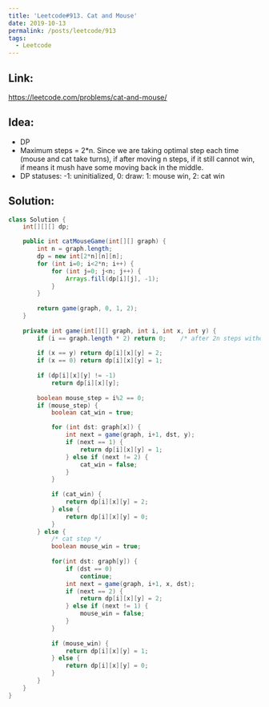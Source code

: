 ```yaml
---
title: 'Leetcode#913. Cat and Mouse'
date: 2019-10-13
permalink: /posts/leetcode/913
tags:
  - Leetcode
---
```

## Link: ##
https://leetcode.com/problems/cat-and-mouse/

## Idea: ##
- DP
- Maximum steps = 2*n. Since we are taking optimal step each time (mouse and cat take turns), if after moving n steps, if it still cannot win, if means it mush have some moving back in the middle.
- DP statuses: -1: uninitialized, 0: draw: 1: mouse win, 2: cat win

## Solution: ##
```java
class Solution {
    int[][][] dp;

    public int catMouseGame(int[][] graph) {
        int n = graph.length;
        dp = new int[2*n][n][n];
        for (int i=0; i<2*n; i++) {
            for (int j=0; j<n; j++) {
                Arrays.fill(dp[i][j], -1);
            }
        }
        
        return game(graph, 0, 1, 2);
    }
    
    private int game(int[][] graph, int i, int x, int y) {
        if (i == graph.length * 2) return 0;    /* after 2n steps without winning, game is a draw */
        
        if (x == y) return dp[i][x][y] = 2;
        if (x == 0) return dp[i][x][y] = 1;
        
        if (dp[i][x][y] != -1)
            return dp[i][x][y];
        
        boolean mouse_step = i%2 == 0;
        if (mouse_step) {
            boolean cat_win = true;

            for (int dst: graph[x]) {
                int next = game(graph, i+1, dst, y);
                if (next == 1) {
                    return dp[i][x][y] = 1;
                } else if (next != 2) {
                    cat_win = false;
                } 
            }
            
            if (cat_win) {
                return dp[i][x][y] = 2;
            } else {
                return dp[i][x][y] = 0;
            }
        } else {
            /* cat step */
            boolean mouse_win = true;
            
            for(int dst: graph[y]) {
                if (dst == 0)
                    continue;
                int next = game(graph, i+1, x, dst);
                if (next == 2) {
                    return dp[i][x][y] = 2;
                } else if (next != 1) {
                    mouse_win = false;
                }
            }
            
            if (mouse_win) {
                return dp[i][x][y] = 1;
            } else {
                return dp[i][x][y] = 0;
            }       
        }
    }
}
```
